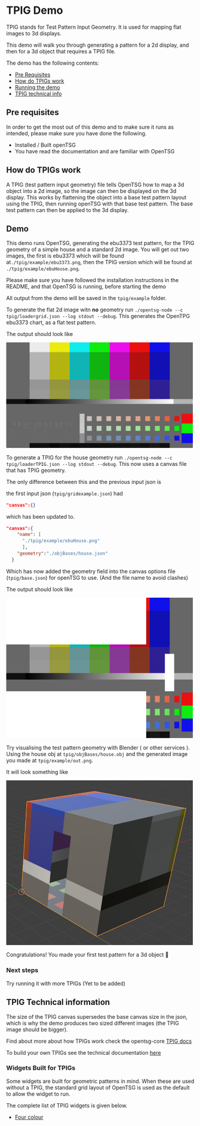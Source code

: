 # TPIG Demo

TPIG stands for Test Pattern Input Geometry. It is used for mapping flat images to 3d displays.

This demo will walk you through generating a pattern for a 2d display, and then for a 3d object that requires a TPIG file.

The demo has the following contents:

- [Pre Requisites](#pre-requisites)
- [How do TPIGs work](#how-do-tpigs-work)
- [Running the demo](#demo)
- [TPIG technical info](#tpig-technical-information)

## Pre requisites

In order to get the most out of this demo and to make
sure it runs as intended, please make sure you have done the following.

- Installed / Built openTSG
- You have read the documentation and are familiar with OpenTSG

## How do TPIGs work

A TPIG  (test pattern input geometry) file tells OpenTSG how to map a 3d object into a 2d image, so the image can then be displayed on the 3d display. This works by flattening the object into a base test pattern layout using the TPIG, then running openTSG with that base test pattern. The base test pattern can then be applied to the 3d display.

## Demo

This demo runs OpenTSG, generating the ebu3373 test pattern, for the TPIG geometry of a simple house and a standard 2d image.
You will get out two images, the first is ebu3373 which will be found at`./tpig/example/ebu3373.png`, then the
TPIG version which will be found at `./tpig/example/ebuHouse.png`.

Please make sure you have followed the installation instructions in the README, and that OpenTSG is running, before starting the demo

All output from the demo will be saved in the  `tpig/example` folder.

To generate the flat 2d image witn **no** geometry run  `./opentsg-node --c tpig/loadergrid.json --log stdout --debug`. 
This generates the OpenTPG ebu3373 chart, as a flat test pattern.

The output should look like

<img src="./_docs/_images/ebu3373.png" alt="House TPIG" width="500"/>

To generate a  TPIG for the house geometry  run `./opentsg-node --c tpig/loaderTPIG.json --log stdout --debug`. This now uses a canvas file that has TPIG geometry.

The only difference between this and the previous input json is

the first input json (`tpig/gridexample.json`) had

```json
"canvas":{}
```

which has been updated to.

```json
"canvas":{    
    "name": [
      "./tpig/example/ebuHouse.png"
      ],
    "geometry":"./objBases/house.json"
  }
```

Which has now added the geometry field into the canvas options file (`tpig/base.json`)
for openTSG to use. (And the file name to avoid clashes)

The output should look like

<img src="./_docs/_images/ebuHouse.png" alt="House TPIG" width="500"/>

Try visualising the test pattern geometry with Blender ( or other services ).
Using the house obj at `tpig/objBases/house.obj` and the generated image  you made at `tpig/example/out.png`.

It will look something like

<img src="./_docs/_images/houseBlenderViewWrapped.jpg" alt="House TPIG" width="500"/>

Congratulations! You made your first test pattern for a 3d object 🎉

### Next steps

Try running it with more TPIGs (Yet to be added)

## TPIG Technical information

The size of the TPIG canvas supersedes the base canvas size in the json,
which is why the demo produces two sized different images (the TPIG image should be bigger).

Find about more about how TPIGs work
check the opentsg-core [TPIG docs](https://github.com/mrmxf/opentsg-modules/blob/main/opentsg-core/_docs/gridgen/doc.md)

To build your own TPIGs see the technical documentation [here](https://github.com/mrmxf/opentsg-modules/blob/main/opentsg-core/_docs/gridgen/doc.md)

### Widgets Built for TPIGs

Some widgets are built for geometric patterns in mind.
When these are used without a TPIG, the standard grid layout
of OpenTSG is used as the default to allow the widget to run.

The complete list of TPIG widgets is given below.

- [Four colour](https://github.com/mrmxf/opentsg-modules/blob/main/opentsg-widgets/_docs/fourcolour/doc.md)

